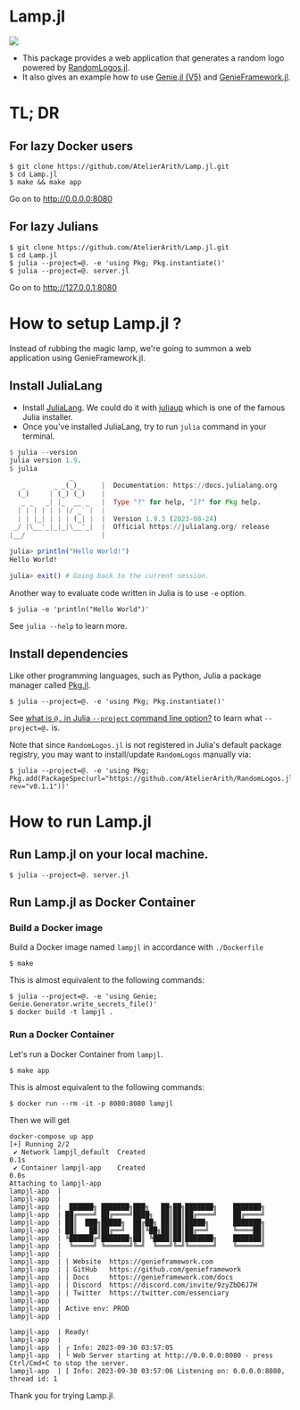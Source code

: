 # Lamp.jl

![](https://user-images.githubusercontent.com/16760547/271754534-c773d508-0f06-4cb5-9612-f2b7743dd8d6.png)


- This package provides a web application that generates a random logo powered by [RandomLogos.jl](https://github.com/AtelierArith/RandomLogos.jl).
- It also gives an example how to use [Genie.jl (V5)](https://github.com/GenieFramework/Genie.jl) and [GenieFramework.jl](https://learn.genieframework.com/guides/).

# TL; DR

## For lazy Docker users

```console
$ git clone https://github.com/AtelierArith/Lamp.jl.git
$ cd Lamp.jl
$ make && make app
```

Go on to http://0.0.0.0:8080

## For lazy Julians

```console
$ git clone https://github.com/AtelierArith/Lamp.jl.git
$ cd Lamp.jl
$ julia --project=@. -e 'using Pkg; Pkg.instantiate()'
$ julia --project=@. server.jl
```

Go on to http://127.0.0.1:8080

# How to setup Lamp.jl ?

Instead of rubbing the magic lamp, we're going to summon a web application using GenieFramework.jl.

## Install JuliaLang

- Install [JuliaLang](https://julialang.org/). We could do it with [juliaup](https://github.com/JuliaLang/juliaup) which is one of the famous Julia installer.
- Once you've installed JuliaLang, try to run `julia` command in your terminal.

```julia
$ julia --version
julia version 1.9.
$ julia
               _
   _       _ _(_)_     |  Documentation: https://docs.julialang.org
  (_)     | (_) (_)    |
   _ _   _| |_  __ _   |  Type "?" for help, "]?" for Pkg help.
  | | | | | | |/ _` |  |
  | | |_| | | | (_| |  |  Version 1.9.3 (2023-08-24)
 _/ |\__'_|_|_|\__'_|  |  Official https://julialang.org/ release
|__/                   |

julia> println("Hello World!")
Hello World!

julia> exit() # Going back to the current session.
```

Another way to evaluate code written in Julia is to use `-e` option.

```console
$ julia -e 'println("Hello World")'
```

See `julia --help` to learn more.

## Install dependencies

Like other programming languages, such as Python, Julia a package manager called [Pkg.jl](https://pkgdocs.julialang.org/v1/).

```console
$ julia --project=@. -e 'using Pkg; Pkg.instantiate()'
```

See [what is `@.` in Julia `--project` command line option?](https://stackoverflow.com/questions/53613663/what-is-in-julia-project-command-line-option) to learn what `--project=@.` is.

Note that since `RandomLogos.jl` is not registered in Julia's default package registry, you may want to install/update `RandomLogos` manually via:

```console
$ julia --project=@. -e 'using Pkg; Pkg.add(PackageSpec(url="https://github.com/AtelierArith/RandomLogos.jl.git", rev="v0.1.1"))'
```

# How to run Lamp.jl

## Run Lamp.jl on your local machine.

```console
$ julia --project=@. server.jl
```

## Run Lamp.jl as Docker Container

### Build a Docker image

Build a Docker image named `lampjl` in accordance with `./Dockerfile`

```console
$ make
```

This is almost equivalent to the following commands:

```console
$ julia --project=@. -e 'using Genie; Genie.Generator.write_secrets_file()'
$ docker build -t lampjl .
```

### Run a Docker Container

Let's run a Docker Container from `lampjl`.

```console
$ make app
```

This is almost equivalent to the following commands:

```console
$ docker run --rm -it -p 8080:8080 lampjl
```

Then we will get

```console
docker-compose up app
[+] Running 2/2
 ✔ Network lampjl_default  Created                                                 0.1s
 ✔ Container lampjl-app    Created                                                 0.0s
Attaching to lampjl-app
lampjl-app  |
lampjl-app  |
lampjl-app  |  ██████╗ ███████╗███╗   ██╗██╗███████╗    ███████╗
lampjl-app  | ██╔════╝ ██╔════╝████╗  ██║██║██╔════╝    ██╔════╝
lampjl-app  | ██║  ███╗█████╗  ██╔██╗ ██║██║█████╗      ███████╗
lampjl-app  | ██║   ██║██╔══╝  ██║╚██╗██║██║██╔══╝      ╚════██║
lampjl-app  | ╚██████╔╝███████╗██║ ╚████║██║███████╗    ███████║
lampjl-app  |  ╚═════╝ ╚══════╝╚═╝  ╚═══╝╚═╝╚══════╝    ╚══════╝
lampjl-app  |
lampjl-app  | | Website  https://genieframework.com
lampjl-app  | | GitHub   https://github.com/genieframework
lampjl-app  | | Docs     https://genieframework.com/docs
lampjl-app  | | Discord  https://discord.com/invite/9zyZbD6J7H
lampjl-app  | | Twitter  https://twitter.com/essenciary
lampjl-app  |
lampjl-app  | Active env: PROD
lampjl-app  |

lampjl-app  | Ready!
lampjl-app  |
lampjl-app  | ┌ Info: 2023-09-30 03:57:05
lampjl-app  | └ Web Server starting at http://0.0.0.0:8080 - press Ctrl/Cmd+C to stop the server.
lampjl-app  | [ Info: 2023-09-30 03:57:06 Listening on: 0.0.0.0:8080, thread id: 1
```

Thank you for trying Lamp.jl.

